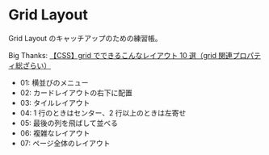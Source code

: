 # Grid Layout

Grid Layout のキャッチアップのための練習帳。

Big Thanks: [【CSS】grid でできるこんなレイアウト 10 選（grid 関連プロパティ総ざらい）](https://zenn.dev/kagan/articles/4f96a97aadfcb8)

- 01: 横並びのメニュー
- 02: カードレイアウトの右下に配置
- 03: タイルレイアウト
- 04: 1 行のときはセンター、2 行以上のときは左寄せ
- 05: 最後の列を飛ばして並べる
- 06: 複雑なレイアウト
- 07: ページ全体のレイアウト
